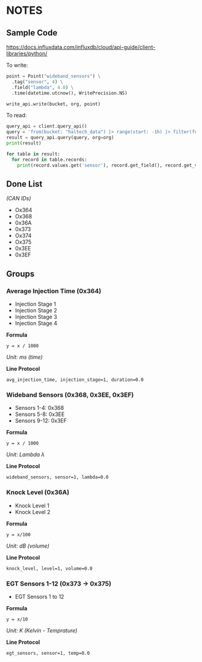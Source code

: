 # NOTES

## Sample Code

https://docs.influxdata.com/influxdb/cloud/api-guide/client-libraries/python/

To write:
```python
point = Point("wideband_sensors") \
  .tag("sensor", 4) \
  .field("lambda", 4.0) \
  .time(datetime.utcnow(), WritePrecision.NS)

write_api.write(bucket, org, point)
```

To read:
```python
query_api = client.query_api()
query = 'from(bucket: "haltech_data") |> range(start: -1h) |> filter(fn: (r) => r["_measurement"] == "wideband_sensors") |> filter(fn: (r) => r["sensor"] == "1")'
result = query_api.query(query, org=org)
print(result)

for table in result:
  for record in table.records:
    print(record.values.get('sensor'), record.get_field(), record.get_value())
```

## Done List
*(CAN IDs)*

- Ox364
- Ox368
- 0x36A
- 0x373
- Ox374
- Ox375
- 0x3EE
- 0x3EF

## Groups

### Average Injection Time (0x364)

- Injection Stage 1
- Injection Stage 2
- Injection Stage 3
- Injection Stage 4

**Formula**
```
y = x / 1000
``` 
*Unit: ms (time)*

**Line Protocol**
```
avg_injection_time, injection_stage=1, duration=0.0
```

###  Wideband Sensors (0x368, 0x3EE, 0x3EF)

- Sensors 1-4: 0x368
- Sensors 5-8: 0x3EE
- Sensors 9-12: 0x3EF

**Formula**
```
y = x / 1000
``` 
*Unit: Lambda λ*

**Line Protocol**
```
wideband_sensors, sensor=1, lambda=0.0
```

###  Knock Level (0x36A)

- Knock Level 1
- Knock Level 2

**Formula**
```
y = x/100
``` 
*Unit: dB (volume)*

**Line Protocol**
```
knock_level, level=1, volume=0.0
```

### EGT Sensors 1-12 (0x373 -> 0x375)

- EGT Sensors 1 to 12

**Formula**
```
y = x/10
```
*Unit: K (Kelvin - Temprature)*

**Line Protocol**
```
egt_sensors, sensor=1, temp=0.0
```